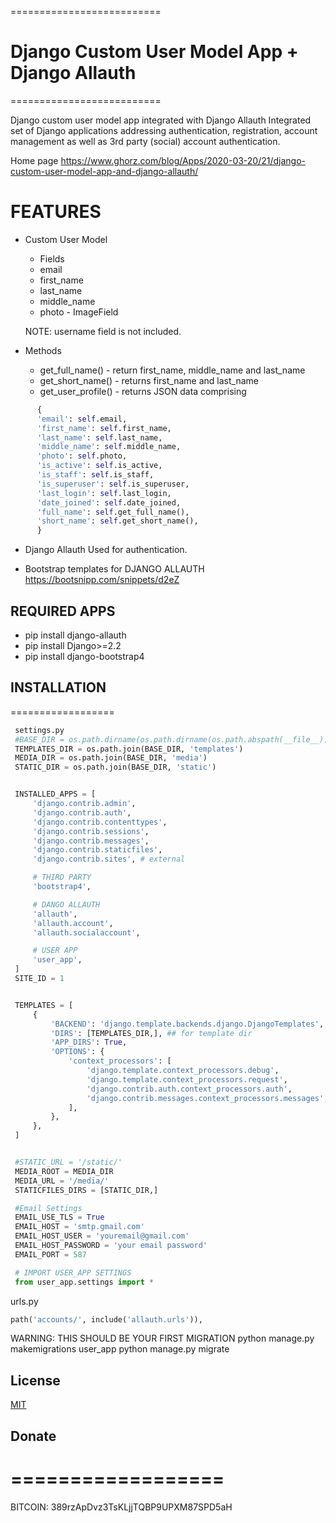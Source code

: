 ==========================
# Django Custom User Model App + Django Allauth
==========================

Django custom user model app integrated with Django Allauth
Integrated set of Django applications addressing authentication,
registration, account management as well as 3rd party (social) account
authentication.

Home page
  https://www.ghorz.com/blog/Apps/2020-03-20/21/django-custom-user-model-app-and-django-allauth/


FEATURES
=========

+ Custom User Model
   - Fields
   - email
   - first_name
   - last_name
   - middle_name
   - photo - ImageField

  NOTE: username field is not included.

+ Methods
  - get_full_name() - return first_name, middle_name and last_name
  - get_short_name() - returns first_name and last_name
  - get_user_profile() - returns JSON data
comprising

```python
      {
      'email': self.email,
      'first_name': self.first_name,
      'last_name': self.last_name,
      'middle_name': self.middle_name,
      'photo': self.photo,
      'is_active': self.is_active,
      'is_staff': self.is_staff,
      'is_superuser': self.is_superuser,
      'last_login': self.last_login,
      'date_joined': self.date_joined,
      'full_name': self.get_full_name(),
      'short_name': self.get_short_name(),
      }
```

- Django Allauth
Used for authentication.

- Bootstrap templates for DJANGO ALLAUTH
    https://bootsnipp.com/snippets/d2eZ

## REQUIRED APPS
  - pip install django-allauth
  - pip install Django>=2.2
  - pip install django-bootstrap4

 ## INSTALLATION
 ==================
```python
 settings.py
 #BASE_DIR = os.path.dirname(os.path.dirname(os.path.abspath(__file__)))
 TEMPLATES_DIR = os.path.join(BASE_DIR, 'templates')
 MEDIA_DIR = os.path.join(BASE_DIR, 'media')
 STATIC_DIR = os.path.join(BASE_DIR, 'static')


 INSTALLED_APPS = [
     'django.contrib.admin',
     'django.contrib.auth',
     'django.contrib.contenttypes',
     'django.contrib.sessions',
     'django.contrib.messages',
     'django.contrib.staticfiles',
     'django.contrib.sites', # external

     # THIRD PARTY
     'bootstrap4',

     # DANGO ALLAUTH
     'allauth',
     'allauth.account',
     'allauth.socialaccount',

     # USER APP
     'user_app',
 ]
 SITE_ID = 1


 TEMPLATES = [
     {
         'BACKEND': 'django.template.backends.django.DjangoTemplates',
         'DIRS': [TEMPLATES_DIR,], ## for template dir
         'APP_DIRS': True,
         'OPTIONS': {
             'context_processors': [
                 'django.template.context_processors.debug',
                 'django.template.context_processors.request',
                 'django.contrib.auth.context_processors.auth',
                 'django.contrib.messages.context_processors.messages',
             ],
         },
     },
 ]


 #STATIC_URL = '/static/'
 MEDIA_ROOT = MEDIA_DIR
 MEDIA_URL = '/media/'
 STATICFILES_DIRS = [STATIC_DIR,]

 #Email Settings
 EMAIL_USE_TLS = True
 EMAIL_HOST = 'smtp.gmail.com'
 EMAIL_HOST_USER = 'youremail@gmail.com'
 EMAIL_HOST_PASSWORD = 'your email password'
 EMAIL_PORT = 587

 # IMPORT USER_APP SETTINGS
 from user_app.settings import *
```

urls.py
```python
path('accounts/', include('allauth.urls')),
```

WARNING: THIS SHOULD BE YOUR FIRST MIGRATION
python manage.py makemigrations user_app
python manage.py migrate

## License
[MIT](https://choosealicense.com/licenses/mit/)

## Donate
# ==================
BITCOIN: 389rzApDvz3TsKLjjTQBP9UPXM87SPD5aH
